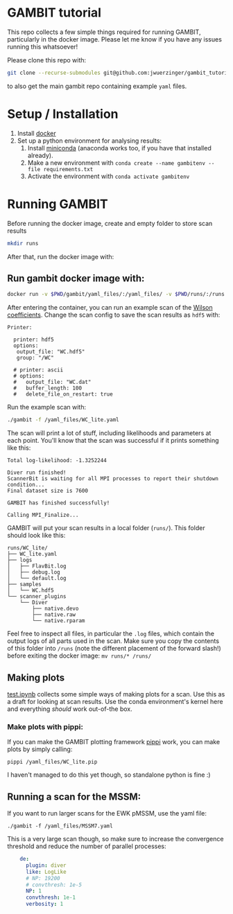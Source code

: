 # GAMBIT tutorial

This repo collects a few simple things required for running GAMBIT, particularly in the docker image.
Please let me know if you have any issues running this whatsoever!

Please clone this repo with:
```bash
git clone --recurse-submodules git@github.com:jwuerzinger/gambit_tutorial.git
```
to also get the main gambit repo containing example `yaml` files.

# Setup / Installation

1. Install [docker](https://www.docker.com)
2. Set up a python environment for analysing results:
   1. Install [miniconda](https://docs.anaconda.com/miniconda/) (anaconda works too, if you have that installed already).
   2. Make a new environment with `conda create --name gambitenv --file requirements.txt`
   3. Activate the environment with `conda activate gambitenv`

# Running GAMBIT

Before running the docker image, create and empty folder to store scan results

```bash
mkdir runs
```

After that, run the docker image with:

## Run gambit docker image with:
```bash
docker run -v $PWD/gambit/yaml_files/:/yaml_files/ -v $PWD/runs/:/runs -it --rm gambitbsm/gambit-pippi
```

After entering the container, you can run an example scan of the [Wilson coefficients](https://gambitbsm.org/tutorials/TRIUMF/GAMBIT_Tutorial_Part_2.pdf). 
Change the scan config to save the scan results as `hdf5` with:
```
Printer:

  printer: hdf5
  options:
   output_file: "WC.hdf5"
   group: "/WC"

  # printer: ascii
  # options:
  #   output_file: "WC.dat"
  #   buffer_length: 100
  #   delete_file_on_restart: true
```
Run the example scan with:

```bash
./gambit -f /yaml_files/WC_lite.yaml
```

The scan will print a lot of stuff, including likelihoods and parameters at each point. You'll know that the scan was successful if it prints something like this:
```
Total log-likelihood: -1.3252244

Diver run finished!
ScannerBit is waiting for all MPI processes to report their shutdown condition...
Final dataset size is 7600

GAMBIT has finished successfully!

Calling MPI_Finalize...
```

GAMBIT will put your scan results in a local folder (`runs/`). This folder should look like this:
```
runs/WC_lite/
├── WC_lite.yaml
├── logs
│   ├── FlavBit.log
│   ├── debug.log
│   └── default.log
├── samples
│   └── WC.hdf5
└── scanner_plugins
    └── Diver
        ├── native.devo
        ├── native.raw
        └── native.rparam
```
Feel free to inspect all files, in particular the `.log` files, which contain the output logs of all parts used in the scan.
Make sure you copy the contents of this folder into `/runs` (note the different placement of the forward slash!) before exiting the docker image: `mv runs/* /runs/`

## Making plots

[test.ipynb](test.ipynb) collects some simple ways of making plots for a scan. Use this as a draft for looking at scan results. Use the conda environment's kernel here and everything *should* work out-of-the box.

### Make plots with pippi:

If you can make the GAMBIT plotting framework [pippi](https://github.com/tegonzalo/pippi) work, you can make plots by simply calling:
```
pippi /yaml_files/WC_lite.pip
```
I haven't managed to do this yet though, so standalone python is fine :)

## Running a scan for the MSSM:

If you want to run larger scans for the EWK pMSSM, use the yaml file:
```
./gambit -f /yaml_files/MSSM7.yaml
```
This is a very large scan though, so make sure to increase the convergence threshold and reduce the number of parallel processes:

```yaml
    de:
      plugin: diver
      like: LogLike
      # NP: 19200
      # convthresh: 1e-5
      NP: 1
      convthresh: 1e-1
      verbosity: 1
```